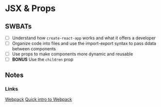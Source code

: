 JSX & Props
=============================

## SWBATs
- [ ] Understand how `create-react-app` works and what it offers a developer
- [ ] Organize code into files and use the import-export syntax to pass ddata between components
- [ ] Use props to make components more dynamic and reusable
- [ ] **BONUS** Use the `children` prop 

## Notes


### Links
[Webpack](https://webpack.js.org/)
[Quick intro to Webpack](https://medium.com/the-self-taught-programmer/what-is-webpack-and-why-should-i-care-part-1-introduction-ca4da7d0d8dc)